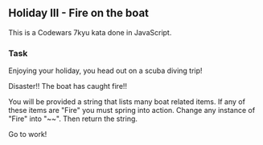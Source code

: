 ## Holiday III - Fire on the boat

This is a Codewars 7kyu kata done in JavaScript.

### Task

Enjoying your holiday, you head out on a scuba diving trip!

Disaster!! The boat has caught fire!!

You will be provided a string that lists many boat related items. If any of these items are "Fire" you must spring into action. Change any instance of "Fire" into "~~". Then return the string.

Go to work!
